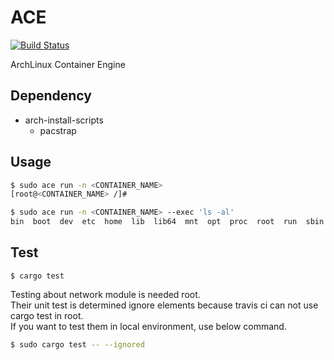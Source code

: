 # ACE

[![Build Status](https://travis-ci.org/guni1192/ace.svg?branch=master)](https://travis-ci.org/guni1192/ace)

ArchLinux Container Engine

## Dependency

- arch-install-scripts
  - pacstrap

## Usage

```bash
$ sudo ace run -n <CONTAINER_NAME>
[root@<CONTAINER_NAME> /]# 
```

```bash
$ sudo ace run -n <CONTAINER_NAME> --exec 'ls -al'
bin  boot  dev  etc  home  lib  lib64  mnt  opt  proc  root  run  sbin  srv  sys  tmp  usr  var
```
## Test

```
$ cargo test
```


Testing about network module is needed root.  
Their unit test is determined ignore elements because travis ci can not use cargo test in root.  
If you want to test them in local environment, use below command.  

```bash
$ sudo cargo test -- --ignored
```


